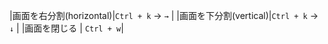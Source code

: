 

|画面を右分割(horizontal)|`Ctrl + k` -> `→` |
|画面を下分割(vertical)|`Ctrl + k` -> `↓` |
|画面を閉じる | `Ctrl + w`|

